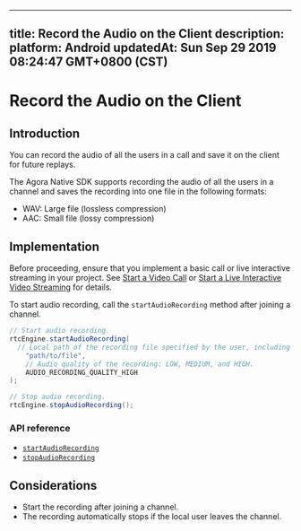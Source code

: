 
---
title: Record the Audio on the Client
description: 
platform: Android
updatedAt: Sun Sep 29 2019 08:24:47 GMT+0800 (CST)
---
# Record the Audio on the Client
## Introduction

You can record the audio of all the users in a call and save it on the client for future replays. 

The Agora Native SDK supports recording the audio of all the users in a channel and saves the recording into one file in the following formats: 

- WAV: Large file (lossless compression)
- AAC: Small file (lossy compression)

## Implementation

Before proceeding, ensure that you implement a basic call or live interactive streaming in your project. See [Start a Video Call](../../en/Interactive%20Broadcast/start_call_android.md) or [Start a Live Interactive Video Streaming](../../en/Interactive%20Broadcast/start_live_android.md) for details.

To start audio recording, call the `startAudioRecording` method after joining a channel.

```java
// Start audio recording.
rtcEngine.startAudioRecording(
  // Local path of the recording file specified by the user, including the filename and format.
	"path/to/file",
	// Audio quality of the recording: LOW, MEDIUM, and HIGH.
	AUDIO_RECORDING_QUALITY_HIGH 
);

// Stop audio recording.
rtcEngine.stopAudioRecording();
```

### API reference

- [`startAudioRecording`](https://docs.agora.io/en/Interactive%20Broadcast/API%20Reference/java/classio_1_1agora_1_1rtc_1_1_rtc_engine.html#a44744695d723b7d18c704a57f828cddb)
- [`stopAudioRecording`](https://docs.agora.io/en/Interactive%20Broadcast/API%20Reference/java/classio_1_1agora_1_1rtc_1_1_rtc_engine.html#a2d751055a21611b3cf99fe39d24bb1a0)

## Considerations

- Start the recording after joining a channel.
- The recording automatically stops if the local user leaves the channel. 
